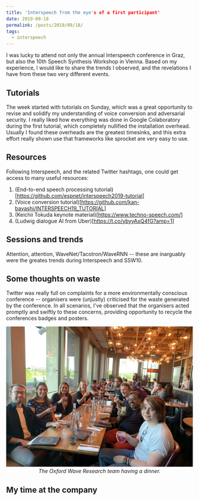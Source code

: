 ```yaml
---
title: 'Interspeech from the eye's of a first participant'
date: 2019-09-18
permalink: /posts/2019/09/18/
tags:
  - interspeech
---
```


I was lucky to attend not only the annual Interspeech conference in Graz, but also the 10th Speech Synthesis Workshop in Vienna.
Based on my experience, I would like to share the trends I observed, and the revelations I have from these two very different events.

## Tutorials

The week started with tutorials on Sunday, which was a great opportunity to revise and solidify my understanding of voice conversion and
adversarial security. I really liked how everything was done in Google Colaboratory during the first tutorial, which completely nullified the
installation overhead. Usually I found these overheads are the greatest timesinks, and this extra effort really shown use that frameworks like
sprocket are very easy to use.

## Resources

Following Interspeech, and the related Twitter hashtags, one could get access to many useful resources:

1. (End-to-end speech processing tutorial)[https://github.com/espnet/interspeech2019-tutorial]
2. (Voice conversion tutorial)[https://github.com/kan-bayashi/INTERSPEECH19_TUTORIAL]
3. (Keichii Tokuda keynote material)[https://www.techno-speech.com/]
4. (Ludwig dialogue AI from Uber)[https://t.co/ybyyAxQ4fG?amp=1]

## Sessions and trends

Attention, attention, WaveNet/Tacotron/WaveRNN -- these are inarguably were the greates trends during Interspeech and SSW10. 



## Some thoughts on waste

Twitter was really full on complaints for a more environmentally conscious conference -- organisers were (unjustly) criticised for the waste
generated by the conference. In all scenarios, I've observed that the organisers acted promptly and swiftly to these concerns, providing opportunity
to recycle the conferences badges and posters. 

 



<center>
<img src="/images/owr.jpeg" />
<br><i>The Oxford Wave Research team having a dinner.</i>
</center>


## My time at the company



